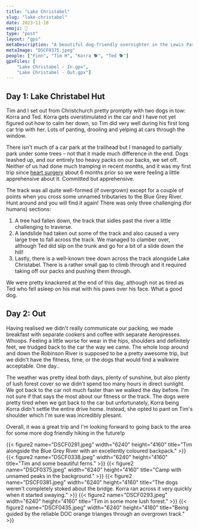 ```yaml
---
title: "Lake Christabel"
slug: "lake-christabel"
date: 2023-11-18
emoji: 🥾
type: "post"
layout: "gps"
metaDescription: "A beautiful dog-friendly overnighter in the Lewis Pass region."
metaImage: "DSCF0375.jpeg"
people: ["Finn", "Tim H", "Korra 🐕", "Ted 🐕"]
gpxFiles: [
	"Lake Christabel - In.gpx",
	"Lake Christabel - Out.gpx"]
---
```


## Day 1: Lake Christabel Hut

Tim and I set out from Christchurch pretty promptly with two dogs in tow: Korra and Ted. Korra gets overstimulated in the car and I have not yet figured out how to calm her down, so Tim did very well during his first long car trip with her. Lots of panting, drooling and yelping at cars through the window.

There isn't much of a car park at the trailhead but I managed to partially park under some trees – not that it made much difference in the end. Dogs leashed up, and our entirely too heavy packs on our backs, we set off. Neither of us had done much tramping in recent months, and it was my first trip since [heart surgery](https://finn.lesueur.nz/series/journey-of-the-heart-/) about 6 months prior so we were feeling a little apprehensive about it. Committed but apprehensive.

The track was all quite well-formed (if overgrown) except for a couple of points when you cross some unnamed tributaries to the Blue Grey River. Hunt around and you will find it again! There was only three challenging (for humans) sections:

1. A tree had fallen down, the track that sidles past the river a little challenging to traverse.
2. A landslide had taken out some of the track and also caused a very large tree to fall across the track. We managed to clamber over, although Ted did slip on the trunk and go for a bit of a slide down the hill!
3. Lastly, there is a well-known tree down across the track alongside Lake Christabel. There is a rather small gap to climb through and it required taking off our packs and pushing them through.

We were pretty knackered at the end of this day, although not as tired as Ted who fell asleep on his mat with his paws over his face. What a good dog.

## Day 2: Out

Having realised we didn't really communicate our packing, we made breakfast with separate cookers and coffee with separate Aeropresses. Whoops. Feeling a little worse for wear in the hips, shoulders and definitely feet, we trudged back to the car the way we came. The whole loop around and down the Robinson River is supposed to be a pretty awesome trip, but we didn't have the fitness, time, or the dogs that would find a walkwire acceptable. One day..

The weather was pretty ideal both days, plenty of sunshine, but also plenty of lush forest cover so we didn't spend too many hours in direct sunlight. We got back to the car not much faster than we walked the day before. I'm not sure if that says the most about our fitness or the track. The dogs were pretty tired when we got back to the car but unfortunately, Korra being Korra didn't settle the entire drive home. Instead, she opted to pant on Tim's shoulder which I'm sure was incredibly plesant.

Overall, it was a great trip and I'm looking forward to going back to the area for some more dog friendly hiking in the future!p

{{< figure2 name="DSCF0291.jpeg" width="6240" height="4160" title="Tim alongside the Blue Grey River with an excellently coloured backpack." >}}
{{< figure2 name="DSCF0338.jpeg" width="6240" height="4160" title="Tim and some beautiful ferns." >}}
{{< figure2 name="DSCF0375.jpeg" width="6240" height="4160" title="Camp with unnamed peaks in the background." >}}
{{< figure2 name="DSCF0381.jpeg" width="6240" height="4160" title="The dogs weren't completely stoked about the bridge. Korra ran across it very quickly when it started swaying." >}}
{{< figure2 name="DSCF0293.jpeg" width="6240" height="4160" title="Tim in some more lush forest." >}}
{{< figure2 name="DSCF0435.jpeg" width="6240" height="4160" title="Being guided by the reliable DOC orange trianges through an overgrown track." >}}

